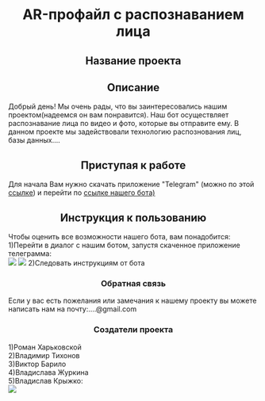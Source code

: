<h1 align="center">AR-профайл с распознаванием лица</h1>
<h2 align="center">Название проекта</h2>
<h2 align="center">Описание</h2>
Добрый день! Мы очень рады, что вы заинтересовались нашим проектом(надеемся он вам понравится). Наш бот осуществляет распознавание лица по видео и фото, которые вы отправите ему. В данном проекте мы задействовали технологию распознования лиц, базы данных.... 
<h2 align="center">Приступая к работе</h2>
Для начала Вам нужно скачать приложение "Telegram" (можно по этой <a href="https://tlgrm.ru/">ссылке</a>) и перейти по <a href="https://t.me/ProProfiling_bot">ссылке нашего бота)</a>
<h2 align="center">Инструкция к пользованию</h2>
Чтобы оценить все возможности нашего бота, вам понадобится:<br>
1)Перейти в диалог с нашим ботом, запустя скаченное приложение телеграмма:<br>
 <img src="https://sun9-10.userapi.com/s/v1/if2/eja1PoQDJu44y_3ZMRcYPD6fYmynyjrdgM5TUxwEIOuAOx8VxaQIej5OAzbJ3AxmUjwrpqc6pcG0O35OdKJbk-jl.jpg?size=523x439&quality=96&type=album">
 <img src="https://sun9-59.userapi.com/s/v1/if2/fh2pJdTQrbs81T8T95j3kLYrINBD2gbWijHItlPgohiGE6BdaCQ-TEbwRelCrnlktgSiranwABVZTg2MVFdqdxKs.jpg?size=529x172&quality=96&type=album">
 2)Следовать инструкциям от бота
 <h3 align="center">Обратная связь</h3>
 Если у вас есть пожелания или замечания к нашему проекту вы можете написать нам на почту:....@gmail.com
<h3 align="center">Создатели проекта</h3>
1)Роман Харьковской<br>
2)Владимир Тихонов<br>
3)Виктор Барило<br>
4)Владислава Журкина<br>
5)Владислав Крыжко:<br>
<img src="https://sun9-3.userapi.com/s/v1/if2/rQLfQDlFQFbsLYkBifo3hjGinIKSAZ33oPKI5xiHtjtNT0xlDX99jrIuybAqmEgO_jGvNWxGohueyspRcyUqceR2.jpg?size=2100x1500&quality=96&type=album">

